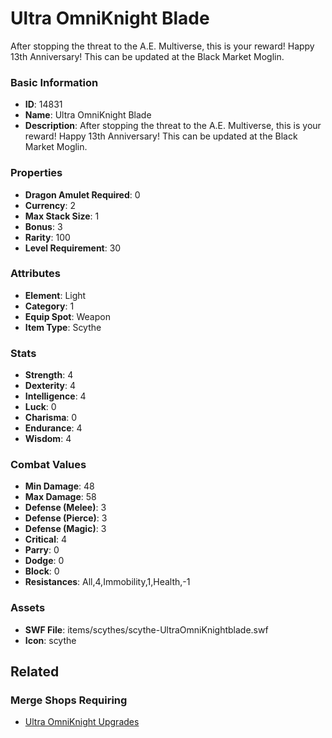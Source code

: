 # Ultra OmniKnight Blade

After stopping the threat to the A.E. Multiverse, this is your reward! Happy 13th Anniversary!  This can be updated at the Black Market Moglin.

### Basic Information

- **ID**: 14831
- **Name**: Ultra OmniKnight Blade
- **Description**: After stopping the threat to the A.E. Multiverse, this is your reward! Happy 13th Anniversary!  This can be updated at the Black Market Moglin.

### Properties

- **Dragon Amulet Required**: 0
- **Currency**: 2
- **Max Stack Size**: 1
- **Bonus**: 3
- **Rarity**: 100
- **Level Requirement**: 30

### Attributes

- **Element**: Light
- **Category**: 1
- **Equip Spot**: Weapon
- **Item Type**: Scythe

### Stats

- **Strength**: 4
- **Dexterity**: 4
- **Intelligence**: 4
- **Luck**: 0
- **Charisma**: 0
- **Endurance**: 4
- **Wisdom**: 4

### Combat Values

- **Min Damage**: 48
- **Max Damage**: 58
- **Defense (Melee)**: 3
- **Defense (Pierce)**: 3
- **Defense (Magic)**: 3
- **Critical**: 4
- **Parry**: 0
- **Dodge**: 0
- **Block**: 0
- **Resistances**: All,4,Immobility,1,Health,-1

### Assets

- **SWF File**: items/scythes/scythe-UltraOmniKnightblade.swf
- **Icon**: scythe

## Related

### Merge Shops Requiring

- [Ultra OmniKnight Upgrades](../merge-shops/241-ultra-omniknight-upgrades.md)

